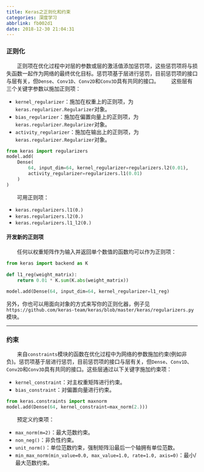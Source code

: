 ```yaml
---
title: Keras之正则化和约束
categories: 深度学习
abbrlink: fb002d1
date: 2018-12-30 21:04:31
---
```

### 正则化

&emsp;&emsp;正则项在优化过程中对层的参数或层的激活值添加惩罚项，这些惩罚项将与损失函数一起作为网络的最终优化目标。惩罚项基于层进行惩罚，目前惩罚项的接口与层有关，但`Dense`、`Conv1D`、`Conv2D`和`Conv3D`具有共同的接口。
&emsp;&emsp;这些层有三个关键字参数以施加正则项：

- `kernel_regularizer`：施加在权重上的正则项，为`keras.regularizer.Regularizer`对象。
- `bias_regularizer`：施加在偏置向量上的正则项，为`keras.regularizer.Regularizer`对象。
- `activity_regularizer`：施加在输出上的正则项，为`keras.regularizer.Regularizer`对象。

``` python
from keras import regularizers
model.add(
    Dense(
        64, input_dim=64, kernel_regularizer=regularizers.l2(0.01),
        activity_regularizer=regularizers.l1(0.01)
    )
)
```

&emsp;&emsp;可用正则项：

- `keras.regularizers.l1(0.)`
- `keras.regularizers.l2(0.)`
- `keras.regularizers.l1_l2(0.)`

#### 开发新的正则项

&emsp;&emsp;任何以权重矩阵作为输入并返回单个数值的函数均可以作为正则项：

``` python
from keras import backend as K
​
def l1_reg(weight_matrix):
    return 0.01 * K.sum(K.abs(weight_matrix))
​
model.add(Dense(64, input_dim=64, kernel_regularizer=l1_reg)
```

另外，你也可以用面向对象的方式来写你的正则化器，例子见`https://github.com/keras-team/keras/blob/master/keras/regularizers.py`模块。

---

### 约束

&emsp;&emsp;来自`constraints`模块的函数在优化过程中为网络的参数施加约束(例如非负)。惩罚项基于层进行惩罚，目前惩罚项的接口与层有关，但`Dense`、`Conv1D`、`Conv2D`和`Conv3D`具有共同的接口。这些层通过以下关键字施加约束项：

- `kernel_constraint`：对主权重矩阵进行约束。
- `bias_constraint`：对偏置向量进行约束。

``` python
from keras.constraints import maxnorm
model.add(Dense(64, kernel_constraint=max_norm(2.)))
```

&emsp;&emsp;预定义约束项：

- `max_norm(m=2)`：最大范数约束。
- `non_neg()`：非负性约束。
- `unit_norm()`：单位范数约束，强制矩阵沿最后一个轴拥有单位范数。
- `min_max_norm(min_value=0.0, max_value=1.0, rate=1.0, axis=0)`：最小/最大范数约束。